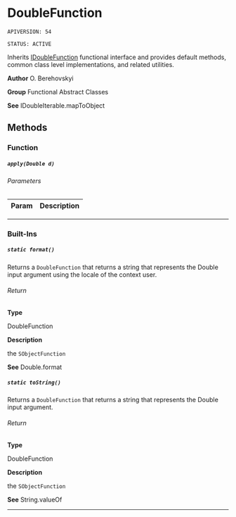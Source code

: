 # DoubleFunction

`APIVERSION: 54`

`STATUS: ACTIVE`

Inherits [IDoubleFunction](/docs/Functional-Interfaces/IDoubleFunction.md) functional interface and provides default methods, common class level implementations, and related utilities.


**Author** O. Berehovskyi


**Group** Functional Abstract Classes


**See** IDoubleIterable.mapToObject

## Methods
### Function
##### `apply(Double d)`
###### Parameters
|Param|Description|
|---|---|

---
### Built-Ins
##### `static format()`

Returns a `DoubleFunction` that returns a string that represents the Double input argument using the locale of the context user.

###### Return

**Type**

DoubleFunction

**Description**

the `SObjectFunction`


**See** Double.format

##### `static toString()`

Returns a `DoubleFunction` that returns a string that represents the Double input argument.

###### Return

**Type**

DoubleFunction

**Description**

the `SObjectFunction`


**See** String.valueOf

---
